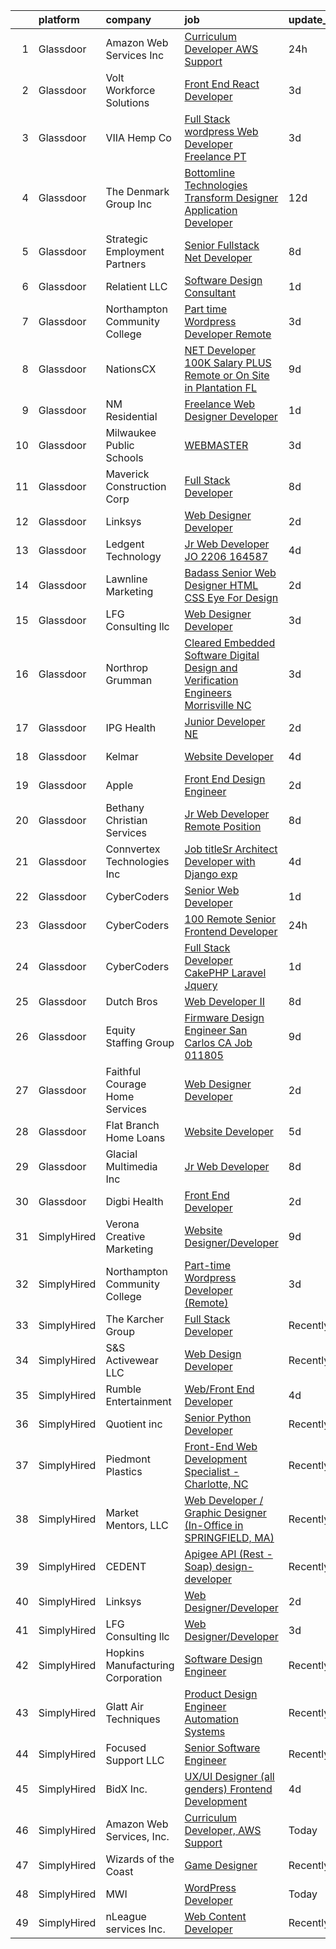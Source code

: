 

|    | platform    | company                           | job                                                                                                                                                                                                                                                                                                                                                                                                                                                                                                                                                                                                                                                                                                                                                                                                                                                                                                                                                                                                                                                                                                                                                                                                                                                                                                                                                                                                                 | update_time   | location                |
|---:|:------------|:----------------------------------|:--------------------------------------------------------------------------------------------------------------------------------------------------------------------------------------------------------------------------------------------------------------------------------------------------------------------------------------------------------------------------------------------------------------------------------------------------------------------------------------------------------------------------------------------------------------------------------------------------------------------------------------------------------------------------------------------------------------------------------------------------------------------------------------------------------------------------------------------------------------------------------------------------------------------------------------------------------------------------------------------------------------------------------------------------------------------------------------------------------------------------------------------------------------------------------------------------------------------------------------------------------------------------------------------------------------------------------------------------------------------------------------------------------------------|:--------------|:------------------------|
|  1 | Glassdoor   | Amazon Web Services  Inc          | [Curriculum Developer  AWS Support](https://www.glassdoor.com/partner/jobListing.htm?pos=125&ao=1136043&s=58&guid=000001817abb12ba8c6be1528fff600f&src=GD_JOB_AD&t=SR&vt=w&cs=1_f00702bb&cb=1655621489687&jobListingId=1007948569854&jrtk=3-0-1g5tbm4n1ii2n801-1g5tbm4nim6om800-babf0940e10045d2-)                                                                                                                                                                                                                                                                                                                                                                                                                                                                                                                                                                                                                                                                                                                                                                                                                                                                                                                                                                                                                                                                                                                  | 24h           | Remote                  |
|  2 | Glassdoor   | Volt Workforce Solutions          | [Front End React Developer](https://www.glassdoor.com/partner/jobListing.htm?pos=114&ao=1110586&s=58&guid=000001817abb12ba8c6be1528fff600f&src=GD_JOB_AD&t=SR&vt=w&ea=1&cs=1_f8f4dad6&cb=1655621489686&jobListingId=1007942309931&cpc=C4A69CCDBB3B9599&jrtk=3-0-1g5tbm4n1ii2n801-1g5tbm4nim6om800-f7132016fceee990--6NYlbfkN0Dw5YS5k2p9urruc14icYN1MKKvJIN3Kd2XbyQRMSdz9Vq1-T5-D1XBTngNFaA8imZy6e7qrFJdDxYFXRiuxphFhTrTIQDCr3QdI2jpohisFESK66OoAH7W8ymNhr8viQpXSAur8TV7oT59kQ2DdKAEJ5oI4MrTv669jaUD1SasWM0NEoTs1t_PUDx7L_JwQmcwHA9iDVRXn5yqlAdiNxLn0A7O6AB7QX2OLcWCD9GWagtqZMAcVtRHR9cCqEl4taXoXUzKk7EUJBY-l7uYqdAXN4yYlksANzOi6_KaqkP1WCPYtS63kvvHS1zdZalxbzragAAnPYu2IPOjjhRFSPq31nB1guvRja5S0uNoAUF2oRb58hor3y8DTzMgDqZFZR9WSCS8LZIutcOSo7C61fHzijtXPXMMp3oZyGZ6HRUG2og-qwt0Q0TDE1eViGK_RiQmgaekptjUnRUKhkufc19tYflddK3gFZQ4GOLrhr76c0ahMIedqOgHCbVrofEcSzrXhkJQQz7w6nn-Der6pstEkoZi9BohqbMpuXSnt-jRL8dHtrbyarQu-xD95zipK9o%3D)                                                                                                                                                                                                                                                                                                                                                                                                                                                                                  | 3d            | Bothell, WA             |
|  3 | Glassdoor   | VIIA Hemp Co                      | [Full Stack wordpress Web Developer   Freelance   PT](https://www.glassdoor.com/partner/jobListing.htm?pos=124&ao=1136043&s=58&guid=000001817abb12ba8c6be1528fff600f&src=GD_JOB_AD&t=SR&vt=w&ea=1&cs=1_99c3d116&cb=1655621489687&jobListingId=1007942372243&jrtk=3-0-1g5tbm4n1ii2n801-1g5tbm4nim6om800-181f3bf8c8142430-)                                                                                                                                                                                                                                                                                                                                                                                                                                                                                                                                                                                                                                                                                                                                                                                                                                                                                                                                                                                                                                                                                           | 3d            | San Diego, CA           |
|  4 | Glassdoor   | The Denmark Group  Inc            | [ Bottomline Technologies Transform Designer Application Developer ](https://www.glassdoor.com/partner/jobListing.htm?pos=101&ao=1110586&s=58&guid=000001817abb12ba8c6be1528fff600f&src=GD_JOB_AD&t=SR&vt=w&ea=1&cs=1_421cc0ec&cb=1655621489684&jobListingId=1007920677812&cpc=7F925F5888094D6A&jrtk=3-0-1g5tbm4n1ii2n801-1g5tbm4nim6om800-c9509fc5d067a275--6NYlbfkN0CnvnrZV6i1JGX1yqycrBVKxG_QbmFGo1hJvaAPDrdCVTET5rWUgFWpZGgoZc06_HNnY7hdT5y1kDU_dzPnswIN34pdZNgNK1ilmmQcF4UlgBkJtOJXqS4SHehDpnMOgd-7-BM4x5-4Lwr_f_7lGtzLgqaA8CJxUoK7HXFt460O2Himc83l5I4fCMyIzzRDPz2Kx89wYLxZcqTbMzohkzgLGFvKIuMgHPZXqWPwoQcY8-AME25le4zKmpX0PN77Qr4KU1Lc67ubCldyxlcwO_P7c29EJu7XA_XwRQviMQFb1vEgjVVx5JPGghC9GdXQVZSDL2Ksa6mvIBOQj-ASATJhimJs3yZ-Y0ZP7ljyTTdMFNmgqImZJbPAQ65x_fTnCuensTCKBvwECiHy3CcMJ981dUTxmtLlOgPTUEldWVE8ynnenV-rxxOPzLjF50UeksQ5lVHHIuRMeXz5zMBNxpLFVX29p1JoYYYfMWTCIZmqSX7212mM7haQeLdSN3T2JYFLpds0gpyH7bL0jCUUIE6KJbZjVOdARo2Y3eEY72Y51zUStj0Mp56s_feZGerOwrE%3D)                                                                                                                                                                                                                                                                                                                                                                                                                                         | 12d           | Remote                  |
|  5 | Glassdoor   | Strategic Employment Partners     | [Senior Fullstack  Net Developer](https://www.glassdoor.com/partner/jobListing.htm?pos=106&ao=1110586&s=58&guid=000001817abb12ba8c6be1528fff600f&src=GD_JOB_AD&t=SR&vt=w&ea=1&cs=1_958232b8&cb=1655621489685&jobListingId=1007932109580&cpc=E521981D00147CE2&jrtk=3-0-1g5tbm4n1ii2n801-1g5tbm4nim6om800-c36782258eef7748--6NYlbfkN0B-fTUegnOdPWDV05CiIhIi2qlOzw6WOcAKK9Y9LqNfmuNY1A0kBHRpIHZer5Lsr2yEesuItmG4PiDoSmT_VkB0aWsBn2slRN5kOozmjS22nImROoQhkqM0yypWkb0taiFb8wGj2fUjOELNGaFJGINIkPttTpA4Nq0jC8SlLH8GaBR153ZAwRg3zUtKKOxqOfLrdzinA8qdx5nCGTA4cITKQplSh4y5cK87DVHznvkruhO-0Com6Ty9jMzKl6svHHWlaVw90pVL-k7Mbj_D9MdHCfhRI9r9xQu5t3U2GKc3xup-GTroBuDamPknETxlRFf6Uxq5SoQBz9uo8XmVRw5xVkTG-tM8z8bFZYtpmyoXhtt4k4FlyDnBjAjcjyfsCDn1xWGIB32s6RsX-g52s15wAUXlqrBbSqkhIc43smnniohTt4ffA8YMVgOtRnd_9_o_xDsvL0VJOlcybc21zUxGYNZrRxgr4GTe3Nix0ZCdfHUX1ByOfZwmoLiGDatRYyaDWsLt2pZq75KXhasb8jq0)                                                                                                                                                                                                                                                                                                                                                                                                                                                                                                                          | 8d            | Remote                  |
|  6 | Glassdoor   | Relatient LLC                     | [Software Design Consultant](https://www.glassdoor.com/partner/jobListing.htm?pos=113&ao=1110586&s=58&guid=000001817abb12ba8c6be1528fff600f&src=GD_JOB_AD&t=SR&vt=w&cs=1_cca044c5&cb=1655621489686&jobListingId=1007947534138&cpc=723ADC3DFE402989&jrtk=3-0-1g5tbm4n1ii2n801-1g5tbm4nim6om800-e3ed5ad4fe6015e1--6NYlbfkN0D0ff9e8Lfwlpl5zGbQmpn59AL71QmFd7VKOAnfyjZzp5sdngV8WPgYe0dov1m7Y2m7K2VqkiNoegHZNZj6lMkQeAQsIw25GMBTc6-G7qAWcCbu96nbKyKtkznXdG6mvkiw3pWlSFW6nwlkzO0-cNDOiOWhsY8T85mnwnlZZrTpld5QTkaSGoHgA-cd89HM6vVje8JhZ2YpHmP-58EQrzkeenseVQ5d2uv-FYQJ8BrZovVPE-lQe1QztdC85u_Q-ZlLsx-scXyqBjsdGg9JViKTaaXHG179xDcpepomm2Bxuui_uy2i-OWH_L35wTGhY-TEVFoqShsNMavj-LFsnqzsMZAqtEijFu9lgrTehuqGpMI6LNvCZog3yGvQuOZbi17HShWSVkN3r35Pw_gbgYXXZv7o_VyKLib7p8g6aDebc4W1tWf3mGg_rAdCtdozj141eO1DDuU7Y9WM81xKUwGAJv7SCvBK7Qo%3D)                                                                                                                                                                                                                                                                                                                                                                                                                                                                                                                                                                                      | 1d            | Atlanta, GA             |
|  7 | Glassdoor   | Northampton Community College     | [Part time Wordpress Developer  Remote ](https://www.glassdoor.com/partner/jobListing.htm?pos=119&ao=1136043&s=58&guid=000001817abb12ba8c6be1528fff600f&src=GD_JOB_AD&t=SR&vt=w&cs=1_f1fc833e&cb=1655621489686&jobListingId=1007942584483&jrtk=3-0-1g5tbm4n1ii2n801-1g5tbm4nim6om800-2ead9ccbccbf65c2-)                                                                                                                                                                                                                                                                                                                                                                                                                                                                                                                                                                                                                                                                                                                                                                                                                                                                                                                                                                                                                                                                                                             | 3d            | Remote                  |
|  8 | Glassdoor   | NationsCX                         | [ NET Developer   100K Salary PLUS   Remote or On Site in Plantation  FL](https://www.glassdoor.com/partner/jobListing.htm?pos=102&ao=1110586&s=58&guid=000001817abb12ba8c6be1528fff600f&src=GD_JOB_AD&t=SR&vt=w&ea=1&cs=1_481d3220&cb=1655621489684&jobListingId=1007929127748&cpc=6A22310A23505C64&jrtk=3-0-1g5tbm4n1ii2n801-1g5tbm4nim6om800-636336d785d41a12--6NYlbfkN0DKnvRsy2n1DsT8ThRSlScr0tDLMobtWYrLF43i7n0zcRp4XdWVtD7KO7MkJ5J5htDnOOTHSwC-aKcOpBpcAHgb7xhnA17gBoHlxieGIioV4P4MElZh81IzHQSLsFS5ehIN4GBGIQb53WEG42OAmy5JLBHn4xNl9Sxp6Dkoxj8BXPGUwOvu-tGKBKY2XrB5qsmB45CqmNWdB6qdslDGJJ6YBXjcpeN-D_fq6JnEOEPO_GjJ0c7I30RBmCZfN2SEDvQPDROpTu4MeOmgu2Asr-bSmsJyCx7lfqh6esrNGgQzaQG7_h-zBjf7N1X4vidc7dSD26TTScJunFdmJZtIUClm8mPiYyWw13l_4pgKZkldw2RQ-ZNE2CuEYt5DlXRZDmaGGSuM388roBdAE40sCU-vCRxlxnVkq9rSl7U9josx2h5HZ5nZEf7YEu458r44H8gHtPftc8py6OYkNX1xCiOMs-2qfYEO4xes7TadqE_xQFIQW4NyP_q8IkHKqPUuXIRrf0Rf9tf2x9x5sbzWUbe9fJihEg0KX1ubyRbrfHwdK0F9xZXBhAIO)                                                                                                                                                                                                                                                                                                                                                                                                                                                  | 9d            | Miami, FL               |
|  9 | Glassdoor   | NM Residential                    | [Freelance Web Designer Developer](https://www.glassdoor.com/partner/jobListing.htm?pos=127&ao=1136043&s=58&guid=000001817abb12ba8c6be1528fff600f&src=GD_JOB_AD&t=SR&vt=w&ea=1&cs=1_d8943f41&cb=1655621489687&jobListingId=1007947648626&jrtk=3-0-1g5tbm4n1ii2n801-1g5tbm4nim6om800-4493382817f89014-)                                                                                                                                                                                                                                                                                                                                                                                                                                                                                                                                                                                                                                                                                                                                                                                                                                                                                                                                                                                                                                                                                                              | 1d            | Maitland, FL            |
| 10 | Glassdoor   | Milwaukee Public Schools          | [WEBMASTER](https://www.glassdoor.com/partner/jobListing.htm?pos=104&ao=1110586&s=58&guid=000001817abb12ba8c6be1528fff600f&src=GD_JOB_AD&t=SR&vt=w&ea=1&cs=1_7b93fd45&cb=1655621489685&jobListingId=1007942084564&cpc=9952A63AB06E78AD&jrtk=3-0-1g5tbm4n1ii2n801-1g5tbm4nim6om800-5d61ff3fe05136a3--6NYlbfkN0B-1gesSuP4SarRAYtgz5HkGKPGzFkAyh1NkcdlIWkJ0IQ6xtEMWVdlshU776-BTBj3nU9btpMWUoaNsywHB0RIRw0B37P4wRL10EWLZ0BQy0pHE0YryTPYqKE4VOX1ET6jcu7132SqrCavfvwQQLNb3y8LzVfY3xJIzCtqal3ZIOsTrY3RVOABlyDqP3KFVCo2kafQaVlnHHFDlaoTMRGNd4rv6aI-ndcOhO6vLrw3_PTRR4yI1Z2JdAJ1X8lEW1LGaFmhGAs7RBNaxtnwesqIviujPM7uLl0L1M1CvgE7njSLpgr8M0DP4AHnF3yMu5yEA8x1bDKn1ygvskV2J6PhodqxDk_51SAcckSBCFruEau5dJ8tMi2b3GCaxQlk3G-RC-nL7079biaN-eNL88cHyo4I9Z05Ow93jIfiNzmvuODa7FkeP1lkK-EnTQM8-x6AMt6nA5oUAeIUmwZY7fZ_RnhiCdEOqKdOBB0-0LJYzz3MyJ3uUm2eRbx4gJnpq63ehvN1LDcFfg%3D%3D)                                                                                                                                                                                                                                                                                                                                                                                                                                                                                                                                                    | 3d            | Milwaukee, WI           |
| 11 | Glassdoor   | Maverick Construction Corp        | [Full Stack Developer](https://www.glassdoor.com/partner/jobListing.htm?pos=117&ao=1110586&s=58&guid=000001817abb12ba8c6be1528fff600f&src=GD_JOB_AD&t=SR&vt=w&ea=1&cs=1_571354a5&cb=1655621489686&jobListingId=1007932141575&cpc=451933188B21919D&jrtk=3-0-1g5tbm4n1ii2n801-1g5tbm4nim6om800-72c2bee16e9352e1--6NYlbfkN0D0ff9e8Lfwlpl5zGbQmpn59AL71QmFd7VKOAnfyjZzp5sdngV8WPgYe0dov1m7Y2mtG0m7epzmwN1abjmbL7S9lLI1KGXxQH3XaZWvbxXHebUAGvfv4AoPFKPmdFP8KlC7lLdg-hEXPV6HWZUxNopoIraKk3Bz9JaEUCtDn6jMKKzyX1LyxZerr9uAONAqxMxGV8Fd24aRrqSEeUMkyGEBnI0n1f5VG9idHUztL3BLItZ_xBrDHkE2wdP_GNuHCXEBiWmDR6GKxtt2DPXNrZ-vxbOeJA3aw00lOEURzqTjwzxLG46eWMSMR3nbZbcEAHukiR63Yg4eUR6l3TbJc62L8okzwnjRXX5b9kMEab6dDZHkmJAGriBk73LgChOlL6gwhlIKQDoMILNyDCLE4E7KveUxJ0Kb59ZTaiolzxNhyamANfKO-FDIwGAYOjy58EjwbHNPLfhV73fgrVUCGkI_mS7oy0FTyd8rk4bnL68oSg%3D%3D)                                                                                                                                                                                                                                                                                                                                                                                                                                                                                                                                                                         | 8d            | Boston, MA              |
| 12 | Glassdoor   | Linksys                           | [Web Designer Developer](https://www.glassdoor.com/partner/jobListing.htm?pos=126&ao=1136043&s=58&guid=000001817abb12ba8c6be1528fff600f&src=GD_JOB_AD&t=SR&vt=w&ea=1&cs=1_f0d2a1a6&cb=1655621489687&jobListingId=1007944722898&jrtk=3-0-1g5tbm4n1ii2n801-1g5tbm4nim6om800-aee2d250a8054052-)                                                                                                                                                                                                                                                                                                                                                                                                                                                                                                                                                                                                                                                                                                                                                                                                                                                                                                                                                                                                                                                                                                                        | 2d            | Remote                  |
| 13 | Glassdoor   | Ledgent Technology                | [Jr  Web Developer  JO 2206 164587 ](https://www.glassdoor.com/partner/jobListing.htm?pos=112&ao=1110586&s=58&guid=000001817abb12ba8c6be1528fff600f&src=GD_JOB_AD&t=SR&vt=w&cs=1_acb58bf8&cb=1655621489686&jobListingId=1007939704161&cpc=FB7E4A1762AE5BEC&jrtk=3-0-1g5tbm4n1ii2n801-1g5tbm4nim6om800-145bcbc9936b2581--6NYlbfkN0BhfrGGbcblirJ0_oD-V1jJ9SBvie1turFDKTAe6KCgNxcglQf_GDNs19Mxti6n_Sqr68PVAOuRfGvAxdvY4X1GgZOVzAOcPqagn-QvrInoCr0rXs6oTdVqsy7xiRaPyg-nNViKaA5Gohx8wkhuPvDMhSlQaDvj8Nc8wzkCJhEn7byMr2EFbtrne4-cmeZbtXfrr7Af7KcPeMo2EtcOXAtmzi--0e-_N8XJjsl2LxJ4DTvl2o7e40PRymw4NqhpZedHPSJNAjhbJlsObw1jbF0PPmYpjnPvJu6OjTH818VJwaNs2qQIzDOltV7STq9hTyzIkVDp23zA9OvegU8gjDQkuzVLmi-m56stDfHRLZ7ez8v_dveBuoH6-jI0JUhfU6bMmsrHj1br517a19hr20z6LpH0MA_imjPFJykBzUuUkuF6TgQiXpuz8r2A_0MHBbqymM6kNwJT0trJIOX1vk1DJpBQKti0p7Xuh5tbegdvSCbE5hsEn4SYJBplD9vj1Wok4ttgbmNk0JTm_bJkxP8E4KTrRf7Qpgx2ZgjakFk77F3QM0VzhtAuooFyXLFtwbMDjYDXi9oPVOJ7NTdpxHwHgMH6ojNFO4CACFiULjpEDJd5SV5Pn6fuU0IdbJ_cDJSOE1VBfg6pZQ%3D%3D)                                                                                                                                                                                                                                                                                                                                                                                                | 4d            | Sacramento, CA          |
| 14 | Glassdoor   | Lawnline Marketing                | [Badass Senior Web Designer   HTML  CSS    Eye For Design](https://www.glassdoor.com/partner/jobListing.htm?pos=103&ao=1110586&s=58&guid=000001817abb12ba8c6be1528fff600f&src=GD_JOB_AD&t=SR&vt=w&ea=1&cs=1_0dd625f4&cb=1655621489685&jobListingId=1007945270122&cpc=6BBECBC74F3AC36E&jrtk=3-0-1g5tbm4n1ii2n801-1g5tbm4nim6om800-c11d92ba87d007d7--6NYlbfkN0CSgGTbSPgM0xpgWRkp5SRTexU57Zk_6_bZ18eqb9d2QPonl4wyxnYYzZzlQX1INA05EVULwZuD-rw-yad887exhHL80ZF-6sCv590OQr2cj3ZF3-pMXOqi0CfpHb4cS6sIfTWaJDnbeVN6g9oZH4Sc_gMnT8ZNkGUcR0rk47uFGVNZvWApXP8wh5IUZdNkTFh-eFaDIj95Hmjs3JsJL-av35QUEBSjngfyG6Wx9qXy3sEz1pCrCbhauRo57cycgAoETmUj4vVlz0T7b9idOd3U6HN5WqEDfiTK25Sw28qOn0phBF0vU3sNBpy1UspTG2GIHNQ4AQJjuUs2gZJaahcWS7EprHL6EtrbdivGRvCRvOWX8V4pzC7k6GDtOjOEZybOL20D3HxkOxVUvkduZF6ppvA0QhDMmnl3GrBGxyF2gbo64gsAVC4hKc4QSwNMNpXPIqgpQKkmECj1DZddOWYjDAeDu9Lf_eQtbVjSgwoXR8zTJyQ5bK15tiFPMgzznryEM7LPLZwpqPrYVa6vjw-hi8ZJRzv_VnA%3D)                                                                                                                                                                                                                                                                                                                                                                                                                                                                                   | 2d            | Tampa, FL               |
| 15 | Glassdoor   | LFG Consulting llc                | [Web Designer Developer](https://www.glassdoor.com/partner/jobListing.htm?pos=123&ao=1136043&s=58&guid=000001817abb12ba8c6be1528fff600f&src=GD_JOB_AD&t=SR&vt=w&ea=1&cs=1_8c8c7667&cb=1655621489687&jobListingId=1007943482242&jrtk=3-0-1g5tbm4n1ii2n801-1g5tbm4nim6om800-f4174e02a472b5df-)                                                                                                                                                                                                                                                                                                                                                                                                                                                                                                                                                                                                                                                                                                                                                                                                                                                                                                                                                                                                                                                                                                                        | 3d            | Remote                  |
| 16 | Glassdoor   | Northrop Grumman                  | [Cleared Embedded Software  Digital Design and Verification Engineers  Morrisville  NC](https://www.glassdoor.com/partner/jobListing.htm?pos=108&ao=1110586&s=58&guid=000001817abb12ba8c6be1528fff600f&src=GD_JOB_AD&t=SR&vt=w&cs=1_02988df0&cb=1655621489685&jobListingId=1007942055190&cpc=451933188B21919D&jrtk=3-0-1g5tbm4n1ii2n801-1g5tbm4nim6om800-582ac9d82ff18265--6NYlbfkN0DPf8Tf_oakpB62WadId2dzQiWExtALTi0lpCM--zHBL1trAzPQuAwgyDf_-NiZch10Khgou8-CuwcJvn_Ys6Iw35mHkepRGmbuF75BSX0PZH1QF7ZtU1c1w4ycNf-Ci0CqU3mIean00PODGjFKm043wpnT1S0XIzbzWDPreJP1KvV1HNj5-OjXJO51-uTOIDktkXYSuyHLAFwPAWjA9nCm9Sw92UnsfjPNozG664cf6TYozpv_baylp5AO5mS-v3i-KZzFmcAn5kHuioXCYvl3haBObycrHWbXcV5GuWgxOXfIhD9_RGwsCmlbOszrqi9zE_kF8R_3N2kekI_FHFzx6mlBKmbAvP4WuRZ6HVTUMlqqntx6yWV8x1lap2tgE0Jgfka_LmbEEKsud3QZTtM2TKTZO8YvTq53VkQcnsU4tFaYPj5BeMJchBNncPGSIw8V8jvDCTIu4QQHqAW889bAtyFpQx8r8WCflJhEy-cAZpVjLYmKEs-DgNO7DJmMdCPs66NO2RcBAp314uSCyM57MDbq5j1BgRvMFwlrmFbQXmgAS-C5W9RyQaiCNTr8AvK5Hgp7i-XFMeJ0y8OodE3oSGRxKMQtq23sZUsifAVXIqm8nRygthFA5s0FFb5agTVURVZImzg8RjuMYSKvIhCVhBfmDiA5YTtJkthfE41Rq4vNd4VvsxGFevXIJfrCls0kUCiteY5aVVkXU5p2oPnaNpjKfMqmxueTvBk_C-mNEaiGgOOAWcNmEh-T8jWB8vqLkQ-zLufnw8xAZlpfYw5LV7B6fayIsX35Qn1LgYqDJ9Xkol5xez7awo3JPy8_Ral0DITLkhvVS_cKr8NkVYK8ljKgouJNLa4UXSN4hK37b2E7jhFDw4ZvhBGa5U_cElrWnoGnVNLsX7J9F6oSz1zw)                                                                         | 3d            | Morrisville, NC         |
| 17 | Glassdoor   | IPG Health                        | [Junior Developer NE](https://www.glassdoor.com/partner/jobListing.htm?pos=118&ao=1136043&s=58&guid=000001817abb12ba8c6be1528fff600f&src=GD_JOB_AD&t=SR&vt=w&cs=1_54b7c798&cb=1655621489686&jobListingId=1007945211791&jrtk=3-0-1g5tbm4n1ii2n801-1g5tbm4nim6om800-1e525ddce884e9dc-)                                                                                                                                                                                                                                                                                                                                                                                                                                                                                                                                                                                                                                                                                                                                                                                                                                                                                                                                                                                                                                                                                                                                | 2d            | New York, NY            |
| 18 | Glassdoor   | Kelmar                            | [Website Developer](https://www.glassdoor.com/partner/jobListing.htm?pos=116&ao=1110586&s=58&guid=000001817abb12ba8c6be1528fff600f&src=GD_JOB_AD&t=SR&vt=w&cs=1_4b9c1524&cb=1655621489686&jobListingId=1007938875686&cpc=1CBFC3E34E2A31FF&jrtk=3-0-1g5tbm4n1ii2n801-1g5tbm4nim6om800-1a7d5ec629fb9bfe--6NYlbfkN0D0ff9e8Lfwlpl5zGbQmpn59AL71QmFd7VKOAnfyjZzp5sdngV8WPgYe0dov1m7Y2maibeqyK0toNRlp5G7jomnf8vw1xHm-WpOOYBX3aPJBSYgwzTw_XT-W4it1MIeR9J-QpLgUgjdQeOfJwf2zo7En5EvH0pd14S6Oz5T8EV4RqEPHO9WbZ61uuuNfVyevC5qTlel5Ch-oyae01JKJtx-GldfGE1nxzs4PFdcg8_LCm2QJC3VVyFwRjIf7REHbkycQmztYFq1o7p-o99Mw4Crfeye1R6OuZX06Y1vlcv9t9khQEHZNWt7mlL5SgAu5VjP73NcXScrJ1lhDy_GUx0q_hRoL1RoSn8ADJBX-8aBGfRd3iUQnL_bRKDMf9TgpkmpAHe6e1sTAzrDIEfHgqAV5TIn0C1cEMHAYDDtAKwT-w-Wy6Gq5QwK8bvTxUwN2HhPMZ_PjL9ZxljjpuZyIUR3RpLQQorDBnM%3D)                                                                                                                                                                                                                                                                                                                                                                                                                                                                                                                                                                                               | 4d            | Wakefield, MA           |
| 19 | Glassdoor   | Apple                             | [Front End Design Engineer](https://www.glassdoor.com/partner/jobListing.htm?pos=107&ao=1110586&s=58&guid=000001817abb12ba8c6be1528fff600f&src=GD_JOB_AD&t=SR&vt=w&cs=1_5fbcd683&cb=1655621489685&jobListingId=1007946396396&cpc=FA84DF7EA1EC2398&jrtk=3-0-1g5tbm4n1ii2n801-1g5tbm4nim6om800-591b50aaa0ef500f--6NYlbfkN0BvKrLyj5gPmtZO9T8euul8TCxuuKNOtzRJOomxnwSEodTz2Bc-sPZlMlNbJQ5kKAseje3z4BsehEgfthFJ8o5-1EdyMPTR5oWHu7Hrm7P1zmxqsDowQ5AQNgyb4tFwcuCrJi678PHy2-64LACoPb5Pwn5AUwPsT24LQMicj-g1arqXqq9GJdAECYXZ8I-kpXu2dRTDmm6n5Oq5dDvPzFF5p8EazEDzq5d2ZyRZ-Cj8pGYzxr6a8T09mJT4EuSwA6KfW4tXSCDdlY84-v6FmyS95u91IsfKa3CZfi3Ja3hwUM1D-5evwIvdE2S2LP_rh_G9XBqoYLtnLea92yrUs0Cbb-Z_TbTa5NoXNx9u9CVW7uHZzyZjIqe7VGEcPyqw3pt2K6ryzrrZUk3XaqaBFnxLriMBey3_7Gsd2vO6LEDfRrt-P7NGN2KfvbeGKaYfLq7LZWweYIEv8VKFEZHIZJ-sOCLDsPoAzt5ndcCLNtwvoT4UWuZnNYEJpaBKDJMD39hxNxPXTPfL1AgagJ308sdes8I9c64vsxvtk-THJ8CrR0oAwvsc5jynus1EBaqXIOcmHIpPgjGdQZKgIDqzOdZkpW8-VwD0pmxVWgd7aZwCsxR6XOy_u9vyxHJchv2XeelZej94sznloajta5tXNVtRl_24ircjZ9nkA_HMLWq_i_tRVHJim8rcBkKDLdzMb2reb4dqLBShFgQquPL8C5CfCnUBT-m-y_i-QUqRQedlubUPzvjdZcPxITqWd27E4bMrjw0KbFSNxk5kT2sXhd7WN6TGeczgx87U9kUYXtiP5PMYbuJPn-uKx9VquKTq3YH0AReTUDbj1G5rvEhB8DkxfyDYaGG2y3YykrunKqn46Xd8H6lJjoaz6sk5R9WYHbG3OxYi8QGEKtLm5bXwFZSiuPy3ZB0CwwD3KcddkgKIv1KovXXE_WwESvfbSzOZtCfjFQQnzDcnGAk4lCeRR_Fj)                                                                     | 2d            | Beaverton, OR           |
| 20 | Glassdoor   | Bethany Christian Services        | [Jr  Web Developer   Remote Position](https://www.glassdoor.com/partner/jobListing.htm?pos=120&ao=1136043&s=58&guid=000001817abb12ba8c6be1528fff600f&src=GD_JOB_AD&t=SR&vt=w&cs=1_ce6c7c87&cb=1655621489687&jobListingId=1007932508591&jrtk=3-0-1g5tbm4n1ii2n801-1g5tbm4nim6om800-32738ead98636ba7-)                                                                                                                                                                                                                                                                                                                                                                                                                                                                                                                                                                                                                                                                                                                                                                                                                                                                                                                                                                                                                                                                                                                | 8d            | Remote                  |
| 21 | Glassdoor   | Connvertex Technologies Inc       | [Job titleSr  Architect Developer with Django exp ](https://www.glassdoor.com/partner/jobListing.htm?pos=129&ao=1136043&s=58&guid=000001817abb12ba8c6be1528fff600f&src=GD_JOB_AD&t=SR&vt=w&cs=1_da9090fc&cb=1655621489688&jobListingId=1007940611201&jrtk=3-0-1g5tbm4n1ii2n801-1g5tbm4nim6om800-bca1e81f67d7111b-)                                                                                                                                                                                                                                                                                                                                                                                                                                                                                                                                                                                                                                                                                                                                                                                                                                                                                                                                                                                                                                                                                                  | 4d            | New York, NY            |
| 22 | Glassdoor   | CyberCoders                       | [Senior Web Developer](https://www.glassdoor.com/partner/jobListing.htm?pos=109&ao=1110586&s=58&guid=000001817abb12ba8c6be1528fff600f&src=GD_JOB_AD&t=SR&vt=w&cs=1_7bb71f34&cb=1655621489685&jobListingId=1007947272168&cpc=3DB599BF2F4828F0&jrtk=3-0-1g5tbm4n1ii2n801-1g5tbm4nim6om800-75dc479fbea2de5a--6NYlbfkN0CpFJQzrgRR8WqXWK1qKKEqALWJw739KlKqr2H-MSI4eoBlI4EFrmor2FYZMP3muM1wdx6A6dm3JWAowcI5zxJyV9TGDV6phIgoovRIy4CJH4VnRA7R_oM_VCbQ_J_u2jzfGqaQD-tqU7fNsHinXsvbTviJRofiaX1M0NfnNzCx3ldSCm6H5RxyyloZMLJlaM1L9n0j8gaxwIH2kOzGETJtHZA3uJtj2NMs5qLZ5J9T1XYQ--R2iOV3KEVSbCCHANslVBLiCWy2w_aYQhxzpbKUBSagWaIyx2yLIQQd3r4RS_bj53k9cxuxHn7RQLcwtO5YvAOvbwajAi5QwEAbmiFzxFLwIXqQzuBDBdYr1QHPKXvrqIiKodIi1r8C2eXeuuiZ1SacBdUKYUcnJflGd3RtoQxKPMrw1EpPDgriEIiPvMZywqQmWa4LglzbeRPubEuazUQr5-n1CymNe7M2e5cHWno6rlhKSkSXAHBsVCPuNDMrxJ8O2KwIWWU-xZfvk81s8E0S2yz7rW-s3wwjS82uasWJ0Fm1zx3dE-jGKNRNC-TUqWvPxaaqtwkovEtMisFZQh5kKMClAHx5M2RleU4-37rVGMo_on7hzz6BS6zyqlUViTzB-_OWThDsY2oh_K3W6DucX03BuejxOCEQiwM_FaIddykq9TmN3dB_YQD5KWOnFZprpGyD6B53zq6x9AN3ppR5uYhw6oGJIn6PNoyjnq_0ywWmVQPNO5aXTF54H-S35adxWeb9aBKjwqCJLIwSE8M4J1HME8lcMiXbQJwmeIx9GVGyQjzyFOQCliEr84AccPmvDoDaoCq0-5jWg5qEaD0c12C3J8vi5no-quGCbnuLHlrlL_f9PWsBFVl2quBWRE13VuRXOxyUEuQbIVjidT1U6Lp9qu7wExfUbVCoxmpiF74_9ADsf-KkoiTGxKOSNiRWzdTNLzvykSh2EzKqxdsaFSFJ1HLT6JWS1r1H7yBnCn6CD0I%3D)                                                            | 1d            | Aurora, IL              |
| 23 | Glassdoor   | CyberCoders                       | [100  Remote Senior Frontend Developer](https://www.glassdoor.com/partner/jobListing.htm?pos=110&ao=1110586&s=58&guid=000001817abb12ba8c6be1528fff600f&src=GD_JOB_AD&t=SR&vt=w&cs=1_a43d5702&cb=1655621489686&jobListingId=1007948757694&cpc=FD1C1DA32C38CFA7&jrtk=3-0-1g5tbm4n1ii2n801-1g5tbm4nim6om800-fdecc2e1e21af542--6NYlbfkN0CpFJQzrgRR8WqXWK1qKKEqALWJw739KlKqr2H-MSI4eoBlI4EFrmor2FYZMP3muM24zHUY_bG5khjMotKiaxmwVy0QB0uloSs-1htXtPJ8qn7VY4Ld0cmWA49rfQYArIKbTvtv3Gs1S7Z9JlhR7jh-2WdtYZ9J1YZrgLq6E0j6_-x0EvMnuk9lM3n7LB-akd4SAQQpu8N6KUYaaUac1tsxYToRlMdo4at9px0fAWwuEQJjec4vonI3fTS0Oz0Pf1UVfBclpaQwbonLOQMDkzkvQ9nIHknSpnD31ckPoznB2Ie0h1RxIf6zqsD46jMhe8kqiib56p_f6G_fv5SBtOWyDXU2Uxuju0LZxe4vRccX4MlXEBL6qszmCnJAQmE7S9Yu17M7ALZrH017blMIuX-qlatAnjDDGWMEDUqbQ0sSOSedPVk5wYApB7uILPNsgpKM3JZylaTDP4ih51mIkh_SCbGlq66yFcJpmm6aGa621epu5m6uXloA31w6Y6bJ-jTb6E6sEUSqQrAJU0Ld2tVgxgKB3XdbcQcuNO0OuweSX4iPQ8-dcfR-hEaMts78zWdaHtyvKXWjKUgkCyiz_I9XrJGuvzWqHG5uW9cJWcfnJEFSi__Br1urdCaqz_Nw1-GXsBxczAIqmq0VudHxeffIG5uEL713CNBSloeq_l01ZFtv6hvV_zjSjFAx-z9R-FtOeG78RF0KVlRHd3J53x7mTYuCVPV4qcaB3iWpjdfKMurlqftVCflLJNcxtQzZueFdM0vT9FcH3_KC2_csaNh-S1KPro0Px9IEu8HOqaWAs58PlMagg9OfpF_6ETQWHP0e0kaJn79p95-FPQYe8so42AjII2zRE6gDl8QBii2JGiU0bBGHe4V8LmvWVfNI12G_gkoxx20-B0aa_hy1Xhcf7zXZFZ9Zh1yGT0tML-KpQVvwmOVuMNI49g9c8Wq6Mu--XgdLtS52K3yY15i3h46Y8R1XvB7e29cfzytMP_ypaw%3D%3D)                             | 24h           | Los Angeles, CA         |
| 24 | Glassdoor   | CyberCoders                       | [Full Stack Developer   CakePHP  Laravel  Jquery](https://www.glassdoor.com/partner/jobListing.htm?pos=111&ao=1110586&s=58&guid=000001817abb12ba8c6be1528fff600f&src=GD_JOB_AD&t=SR&vt=w&cs=1_1ff2e414&cb=1655621489686&jobListingId=1007947272579&cpc=FAE5E775D180B2FB&jrtk=3-0-1g5tbm4n1ii2n801-1g5tbm4nim6om800-8180eed1a827cb66--6NYlbfkN0CpFJQzrgRR8WqXWK1qKKEqALWJw739KlKqr2H-MSI4eoBlI4EFrmor2FYZMP3muM1wdx6A6dm3JcsSX3n6EtMdnw-xLu1gvQgztNqnOYYhDbn85cGfXrAuZCSoaQVTCWHd8OWh2SLFxjkyn2Kxe4bfC-8fyZ9NsYn34HJ8dCbJRGPzsT9X4HyJiFly4dErVG934tRIg8xiWESbxxhr15Yhshb6DTQT5QFJ7Z3B8fcJi8fzobm-tsmaCoUHlqURv8-jqFrEl4KQJ9S_WaBhiR04kjXlTxKo_Rmo2jAFU98AhqKCVwQUZyCNrIYUlz_fcSClIZmm6p2SrPrBTHtrKgNCfKN5wxkfxMTCQoPjfgu_MSckgCMq7ANV7gy3zg1lrtSFI-OdcKeokMBpMccH_7zv-dZALiKbAPVoysRQxAbjbjvZk0kNC0TCi521LloAgTT2VexsYhv2YWM9HUyj2pNYmTJntwavBbMTDMFjyRAc8E-UptKt4iEbFmXPCmajvmah-HZ-tFe08mYmMW149lpj98BZhnGvhgBDaiEhx8lS_8GroklEnEFHBEAzIC4TgTgx0oMtyc063K6PRhueDcPFK5GVXDmsaJcvAnj37q1dQEitDSlhYvN3oojhn8hjt5Fv19wzfHh1Mhp1IMNoiIGFYZwjFsYHoJt4s2ViX1em_rLZuujdrCYSG2BEdDfla79Qnk7HS0eJ00LPn0wJ1q2sjlkxDILTsm6RX9EVzlcyNSPTwgRMCWlRoJ6sKJmBh7bpWfSHFXq6hvwxpCpg5pwqLAJA0WNvqbV_A_GcBGf0iAMR_K7d9I8c9qtVcPMUU5kNaSHO4DVDo16J6-NOpzAr-SVFX3Uw4r7IkmIIpKZc5ifReLQkooqN6D88NhbxlQ9h_wSP29NOGET2lrDFL5VDsv13nbJp8ruIqLp7c6xbPedL9C7b2Y4hiErxl-b11bZ48sxRX5Zw05k7kbDgvg3JZ1K3OC_MhBRMXRzehKB2pYcv9o-uxm8DQy6De1FSAEw%3D) | 1d            | Nashville, TN           |
| 25 | Glassdoor   | Dutch Bros                        | [Web Developer II](https://www.glassdoor.com/partner/jobListing.htm?pos=122&ao=1136043&s=58&guid=000001817abb12ba8c6be1528fff600f&src=GD_JOB_AD&t=SR&vt=w&cs=1_00067eea&cb=1655621489687&jobListingId=1007932227542&jrtk=3-0-1g5tbm4n1ii2n801-1g5tbm4nim6om800-b9d7740511227a60-)                                                                                                                                                                                                                                                                                                                                                                                                                                                                                                                                                                                                                                                                                                                                                                                                                                                                                                                                                                                                                                                                                                                                   | 8d            | Oregon                  |
| 26 | Glassdoor   | Equity Staffing Group             | [Firmware Design Engineer  San Carlos  CA  Job 011805 ](https://www.glassdoor.com/partner/jobListing.htm?pos=115&ao=1110586&s=58&guid=000001817abb12ba8c6be1528fff600f&src=GD_JOB_AD&t=SR&vt=w&ea=1&cs=1_bba0ad60&cb=1655621489686&jobListingId=1007929208788&cpc=8795CF9063CD573D&jrtk=3-0-1g5tbm4n1ii2n801-1g5tbm4nim6om800-57e1a28f58a6a401--6NYlbfkN0C1yyJIapRlEdYOhDmVropYbNu6_NST9zaz4GWjsOuGwSr2S_wuxMSgMUxyoNOegNIN1ovF8ZPnLh8M7aZ-Chbaw6RTlL-SOQEQhXQU6mUBQbZ7_bGBD_5odl_URqtHr6MnfKEF2gIgNSF2tEsxq8uZruxc30RkDvWi2CjxLH2qjzcRAL0xFZtR3g9iaiY-InODUpkRrDOlGn7XSlHTDo5N9G5RpJtiDAlJ-qHc5X9mEXUevJctfBa6aVDgdyS8Rd2Ne66x0epLLECMy4_412dzg5Q7BrtbwFBAx0T5tSVhtIB53NoTcBcPht7nBaQ0JXXf8dYGKAR4kVxKfdr4WOl64_fgZ-Dx5l3cXZTFDvqB0OIF2vBthVDBefC_dPK-qsKtmqL_UKHPo-mVvt7EoutBLojQtoI4GG8ZsUCL6IMpZS1ct27h_Ie8xiFu0jWxezerS6lD9oz8b6Gb1QX_KwhYYEjl5f9JmkhiS-sQtPOb3aBMAgFEQ0Y1BFr2mmLZYr8y39249eLQg_KFyqgW_alOkSjg1NBfBFb3rkxmd1t5Ww%3D%3D)                                                                                                                                                                                                                                                                                                                                                                                                                                                                        | 9d            | San Carlos, CA          |
| 27 | Glassdoor   | Faithful Courage Home Services    | [Web Designer Developer](https://www.glassdoor.com/partner/jobListing.htm?pos=130&ao=1136043&s=58&guid=000001817abb12ba8c6be1528fff600f&src=GD_JOB_AD&t=SR&vt=w&ea=1&cs=1_70a93cb6&cb=1655621489692&jobListingId=1007946366039&jrtk=3-0-1g5tbm4n1ii2n801-1g5tbm4nim6om800-19582ea2ebdec3eb-)                                                                                                                                                                                                                                                                                                                                                                                                                                                                                                                                                                                                                                                                                                                                                                                                                                                                                                                                                                                                                                                                                                                        | 2d            | Terrell, TX             |
| 28 | Glassdoor   | Flat Branch Home Loans            | [Website Developer](https://www.glassdoor.com/partner/jobListing.htm?pos=128&ao=1136043&s=58&guid=000001817abb12ba8c6be1528fff600f&src=GD_JOB_AD&t=SR&vt=w&cs=1_819dfb46&cb=1655621489687&jobListingId=1007937096423&jrtk=3-0-1g5tbm4n1ii2n801-1g5tbm4nim6om800-b720e9a438b7f0a8-)                                                                                                                                                                                                                                                                                                                                                                                                                                                                                                                                                                                                                                                                                                                                                                                                                                                                                                                                                                                                                                                                                                                                  | 5d            | Columbia, MO            |
| 29 | Glassdoor   | Glacial Multimedia  Inc           | [Jr  Web Developer](https://www.glassdoor.com/partner/jobListing.htm?pos=105&ao=1110586&s=58&guid=000001817abb12ba8c6be1528fff600f&src=GD_JOB_AD&t=SR&vt=w&ea=1&cs=1_5924600f&cb=1655621489685&jobListingId=1007931659080&cpc=BAEB662971763A76&jrtk=3-0-1g5tbm4n1ii2n801-1g5tbm4nim6om800-5eae75f02dfc0729--6NYlbfkN0D3y_NHhxzlQYlxmZuYszDEj1XuQYAya5ls8CWyRR4MlJRIHMyQgDj8rq_060esx9nRkydJh7aHUZ-L71j3mSCjJflGkiRCYpHBoLitI8ZwuLwrQT_6G1BzZg_vApahsMa2Sq4JzypsuDoedCy9qJu46W7GvnzQJDLUSN7WNg0q9r_Djd7SexnF6zfuIbcqsb1vWzofPhN0i8aH1ZFhX3ovFLarkUITgIXi_XVdQTrBz7a1G51iadmsq5EON2Ob4J417XnHZkiLN9tacXFQXYnQVOWeBMfHnYdGi0OI7EJ00W9JSL8Jeb5Mb6KcN4xCI-Tk_f74JyeaqYGiokm_yCHNaRQoUlSLcbrYeA8JI1Vcni8qWE-EK-65rJA-vkiwGkJFyN2biw79a5Je2DHmkGlVCt80kDnnV8ZT5jkCK5lz_KXJAVePwPlnQsMgPlNwWd6rlqyiYXOd5LDDZGimzQpZ7o3Hzvb3PqozAVb19p9SC_l8ADoMx9w3)                                                                                                                                                                                                                                                                                                                                                                                                                                                                                                                                                                        | 8d            | Portland, ME            |
| 30 | Glassdoor   | Digbi Health                      | [Front End Developer](https://www.glassdoor.com/partner/jobListing.htm?pos=121&ao=1136043&s=58&guid=000001817abb12ba8c6be1528fff600f&src=GD_JOB_AD&t=SR&vt=w&cs=1_df5c63c5&cb=1655621489687&jobListingId=1007943932272&jrtk=3-0-1g5tbm4n1ii2n801-1g5tbm4nim6om800-d8fbc95afb61c124-)                                                                                                                                                                                                                                                                                                                                                                                                                                                                                                                                                                                                                                                                                                                                                                                                                                                                                                                                                                                                                                                                                                                                | 2d            | Remote                  |
| 31 | SimplyHired | Verona Creative Marketing         | [Website Designer/Developer](https://www.simplyhired.com/job/zGU-D9TAscuXEQAdHCO5JuNoH66zCkBxRTpA0r180maOVTL1unLORQ?q=design+developer)                                                                                                                                                                                                                                                                                                                                                                                                                                                                                                                                                                                                                                                                                                                                                                                                                                                                                                                                                                                                                                                                                                                                                                                                                                                                             | 9d            | Remote                  |
| 32 | SimplyHired | Northampton Community College     | [Part-time Wordpress Developer (Remote)](https://www.simplyhired.com/job/PDNWi651PzoF7ezAZLBxHpxA_Wspen46oIDWy-SUJ17cVPd1WFKQgg?q=design+developer)                                                                                                                                                                                                                                                                                                                                                                                                                                                                                                                                                                                                                                                                                                                                                                                                                                                                                                                                                                                                                                                                                                                                                                                                                                                                 | 3d            | Remote                  |
| 33 | SimplyHired | The Karcher Group                 | [Full Stack Developer](https://www.simplyhired.com/job/JPw9CyuAtCQORfA796L8vj-gOKaXyrTgcCdogVfa28m5K5DN7SazUw?q=design+developer)                                                                                                                                                                                                                                                                                                                                                                                                                                                                                                                                                                                                                                                                                                                                                                                                                                                                                                                                                                                                                                                                                                                                                                                                                                                                                   | Recently      | North Canton, OH        |
| 34 | SimplyHired | S&S Activewear LLC                | [Web Design Developer](https://www.simplyhired.com/job/JAhL1-kSHbc4W-PWDufCcSNjujEpjikk9Is82hrtCiwuj-6J_Ki8BQ?q=design+developer)                                                                                                                                                                                                                                                                                                                                                                                                                                                                                                                                                                                                                                                                                                                                                                                                                                                                                                                                                                                                                                                                                                                                                                                                                                                                                   | Recently      | Bolingbrook, IL         |
| 35 | SimplyHired | Rumble Entertainment              | [Web/Front End Developer](https://www.simplyhired.com/job/4PdyOoxrColrvBrNLoHYfM5GorhTWlHsJER7m3X0Nzh3pV_v2lvkpg?q=design+developer)                                                                                                                                                                                                                                                                                                                                                                                                                                                                                                                                                                                                                                                                                                                                                                                                                                                                                                                                                                                                                                                                                                                                                                                                                                                                                | 4d            | Remote                  |
| 36 | SimplyHired | Quotient inc                      | [Senior Python Developer](https://www.simplyhired.com/job/nwB1y9mxCWwGjBIOMj12v2RihCvHoALeoVNZgGXCzveJC9Xoaph5kQ?q=design+developer)                                                                                                                                                                                                                                                                                                                                                                                                                                                                                                                                                                                                                                                                                                                                                                                                                                                                                                                                                                                                                                                                                                                                                                                                                                                                                | Recently      | Bethesda, MD            |
| 37 | SimplyHired | Piedmont Plastics                 | [Front-End Web Development Specialist - Charlotte, NC](https://www.simplyhired.com/job/puGR9dPSBhy7ioI2V9eUNXxatJn7aHUtRPOv1P0KxovbLCcxd93c5g?q=design+developer)                                                                                                                                                                                                                                                                                                                                                                                                                                                                                                                                                                                                                                                                                                                                                                                                                                                                                                                                                                                                                                                                                                                                                                                                                                                   | Recently      | Charlotte, NC           |
| 38 | SimplyHired | Market Mentors, LLC               | [Web Developer / Graphic Designer (In-Office in SPRINGFIELD, MA)](https://www.simplyhired.com/job/kdDKEVojufcVMH10vEpQNtf-fbxzehti8PQJudzg7GIUfRr5_tUjIg?q=design+developer)                                                                                                                                                                                                                                                                                                                                                                                                                                                                                                                                                                                                                                                                                                                                                                                                                                                                                                                                                                                                                                                                                                                                                                                                                                        | Recently      | Hartford, CT            |
| 39 | SimplyHired | CEDENT                            | [Apigee API (Rest -Soap) design-developer](https://www.simplyhired.com/job/1PlP0mnGhX7nQ5caSk6HsDRM6r_uN7sBZA4iNy6keeMAy3S55AWhkA?q=design+developer)                                                                                                                                                                                                                                                                                                                                                                                                                                                                                                                                                                                                                                                                                                                                                                                                                                                                                                                                                                                                                                                                                                                                                                                                                                                               | Recently      | Phoenix, AZ             |
| 40 | SimplyHired | Linksys                           | [Web Designer/Developer](https://www.simplyhired.com/job/ZYgGKh2l49Tajn30juXBta2Rw1sBrT81u-kQLcPXm8LEpvYKj7um9Q?q=design+developer)                                                                                                                                                                                                                                                                                                                                                                                                                                                                                                                                                                                                                                                                                                                                                                                                                                                                                                                                                                                                                                                                                                                                                                                                                                                                                 | 2d            | Remote                  |
| 41 | SimplyHired | LFG Consulting llc                | [Web Designer/Developer](https://www.simplyhired.com/job/PmYRbs2vjZD9_MaO7ABOriHP0b6UibcNBigiJjW74tGF2hk48E4kQw?q=design+developer)                                                                                                                                                                                                                                                                                                                                                                                                                                                                                                                                                                                                                                                                                                                                                                                                                                                                                                                                                                                                                                                                                                                                                                                                                                                                                 | 3d            | Remote                  |
| 42 | SimplyHired | Hopkins Manufacturing Corporation | [Software Design Engineer](https://www.simplyhired.com/job/qY8slYaw9wD2ocnPC4HaJoxOS535kfd1g9te5vVup0OD4IWDFxIROg?q=design+developer)                                                                                                                                                                                                                                                                                                                                                                                                                                                                                                                                                                                                                                                                                                                                                                                                                                                                                                                                                                                                                                                                                                                                                                                                                                                                               | Recently      | Emporia, KS             |
| 43 | SimplyHired | Glatt Air Techniques              | [Product Design Engineer Automation Systems](https://www.simplyhired.com/job/CO4072qJKi5qqAVOYnG70QqF-nIjki_E6BVfNIYNiWJtvCBG4dP8sA?q=design+developer)                                                                                                                                                                                                                                                                                                                                                                                                                                                                                                                                                                                                                                                                                                                                                                                                                                                                                                                                                                                                                                                                                                                                                                                                                                                             | Recently      | Ramsey, NJ              |
| 44 | SimplyHired | Focused Support LLC               | [Senior Software Engineer](https://www.simplyhired.com/job/Oy0JyfBQrB7idC_QUoj5aAz6aJQW662K8w3ejBmFrAgNpb4GXoJB0w?q=design+developer)                                                                                                                                                                                                                                                                                                                                                                                                                                                                                                                                                                                                                                                                                                                                                                                                                                                                                                                                                                                                                                                                                                                                                                                                                                                                               | Recently      | Logan, UT               |
| 45 | SimplyHired | BidX Inc.                         | [UX/UI Designer (all genders) Frontend Development](https://www.simplyhired.com/job/PygxF6KParQI4uaHwSW9ciRLqw2FyNMmN4Hm2yFs_5szLT5s9EGaTQ?q=design+developer)                                                                                                                                                                                                                                                                                                                                                                                                                                                                                                                                                                                                                                                                                                                                                                                                                                                                                                                                                                                                                                                                                                                                                                                                                                                      | 4d            | Boston, MA +3 locations |
| 46 | SimplyHired | Amazon Web Services, Inc.         | [Curriculum Developer, AWS Support](https://www.simplyhired.com/job/HK8u_W1s0Qj0XDr9nNnkhPX9sMTG6alrgg3-o7yRflu5mLBMl-pugg?q=design+developer)                                                                                                                                                                                                                                                                                                                                                                                                                                                                                                                                                                                                                                                                                                                                                                                                                                                                                                                                                                                                                                                                                                                                                                                                                                                                      | Today         | Remote                  |
| 47 | SimplyHired | Wizards of the Coast              | [Game Designer](https://www.simplyhired.com/job/ceOk7bA5OOmpHNlDn3x-AJhrHWpWPYsF-9nMRXoBwDjYnaHowIIquA?q=design+developer)                                                                                                                                                                                                                                                                                                                                                                                                                                                                                                                                                                                                                                                                                                                                                                                                                                                                                                                                                                                                                                                                                                                                                                                                                                                                                          | Recently      | Renton, WA              |
| 48 | SimplyHired | MWI                               | [WordPress Developer](https://www.simplyhired.com/job/rPzgfoswsfOm9jVL5TNtPMxcbCgXXqARkCrWVInSr6NYFc0HLFvTCg?q=design+developer)                                                                                                                                                                                                                                                                                                                                                                                                                                                                                                                                                                                                                                                                                                                                                                                                                                                                                                                                                                                                                                                                                                                                                                                                                                                                                    | Today         | Phoenix, AZ             |
| 49 | SimplyHired | nLeague services Inc.             | [Web Content Developer](https://www.simplyhired.com/job/hE5iF6RR993aku4oWROXsKZ_SK1AxJye8fUstwFKxq_pBqfl8wrnnw?q=design+developer)                                                                                                                                                                                                                                                                                                                                                                                                                                                                                                                                                                                                                                                                                                                                                                                                                                                                                                                                                                                                                                                                                                                                                                                                                                                                                  | Recently      | Atlanta, GA             |